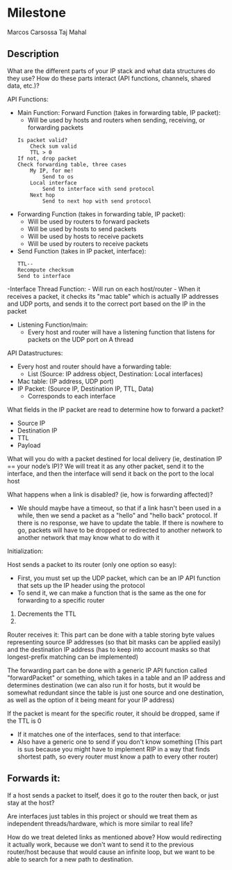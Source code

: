 # Milestone
Marcos Carsossa
Taj Mahal

## Description
What are the different parts of your IP stack and what data structures do they use? How do these parts interact (API functions, channels, shared data, etc.)?

API Functions:
- Main Function: Forward Function (takes in forwarding table, IP packet):
    - Will be used by hosts and routers when sending, receiving, or forwarding packets
    ```
    Is packet valid?
        Check sum valid
        TTL > 0
    If not, drop packet
    Check forwarding table, three cases
        My IP, for me!
            Send to os
        Local interface
            Send to interface with send protocol
        Next hop
            Send to next hop with send protocol

    ```
- Forwarding Function (takes in forwarding table, IP packet):
    - Will be used by routers to forward packets
    - Will be used by hosts to send packets
    - Will be used by hosts to receive packets
    - Will be used by routers to receive packets
- Send Function (takes in IP packet, interface):
    ```
    TTL--
    Recompute checksum
    Send to interface
    ```
    

-Interface Thread Function:
    - Will run on each host/router
    - When it receives a packet, it checks its "mac table" which is actually IP addresses and UDP ports, and sends it to the correct port based on the IP in the packet
- Listening Function/main:
    - Every host and router will have a listening function that listens for packets on the UDP port on A thread

API Datastructures:
- Every host and router should have a forwarding table:
    - List (Source: IP address object, Destination: Local interfaces)
- Mac table: (IP address, UDP port)
- IP Packet: (Source IP, Destination IP, TTL, Data)
    - Corresponds to each interface


What fields in the IP packet are read to determine how to forward a packet?
- Source IP
- Destination IP
- TTL
- Payload


What will you do with a packet destined for local delivery (ie, destination IP == your node’s IP)?
We will treat it as any other packet, send it to the interface, and then the interface will send it back on the port to the local host


What happens when a link is disabled? (ie, how is forwarding affected)?
- We should maybe have a timeout, so that if a link hasn't been used in a while, then we send a packet as a "hello" and "hello back" protocol. If there is no response, we have to update the table. If there is nowhere to go, packets will have to be dropped or redirected to another network to another network that may know what to do with it



Initialization:

Host sends a packet to its router (only one option so easy):
- First, you must set up the UDP packet, which can be an IP API function that sets up the IP header using the protocol
- To send it, we can make a function that is the same as the one for forwarding to a specific router
1. Decrements the TTL
2. 

Router receives it: 
This part can be done with a table storing byte values representing source IP addresses (so that bit masks can be applied easily) and the destination IP address (has to keep into account masks so that longest-prefix matching can be implemented)

The forwarding part can be done with a generic IP API function called "forwardPacket" or something, which takes in a table and an IP address and determines destination (we can also run it for hosts, but it would be somewhat redundant since the table is just one source and one destination, as well as the option of it being meant for your IP address)

If the packet is meant for the specific router, it should be dropped, same if the TTL is 0
- If it matches one of the interfaces, send to that interface:
- Also have a generic one to send if you don't know something 
(This part is sus because you might have to implement RIP in a way that finds shortest path, so every router must know a path to every other router)

Forwards it:
- 


If a host sends a packet to itself, does it go to the router then back, or just stay at the host?

Are interfaces just tables in this project or should we treat them as independent threads/hardware, which is more similar to real life?

How do we treat deleted links as mentioned above? How would redirecting it actually work, because we don't want to send it to the previous router/host because that would cause an infinite loop, but we want to be able to search for a new path to destination.